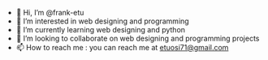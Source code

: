 - 👋 Hi, I’m @frank-etu
- 👀 I’m interested in web designing and programming
- 🌱 I’m currently learning web designing and python
- 💞️ I’m looking to collaborate on web designing and programming projects
- 📫 How to reach me : you can reach me at etuosi71@gmail.com

<!---
frank-etu/frank-etu is a ✨ special ✨ repository because its `README.md` (this file) appears on your GitHub profile.
You can click the Preview link to take a look at your changes.
--->
